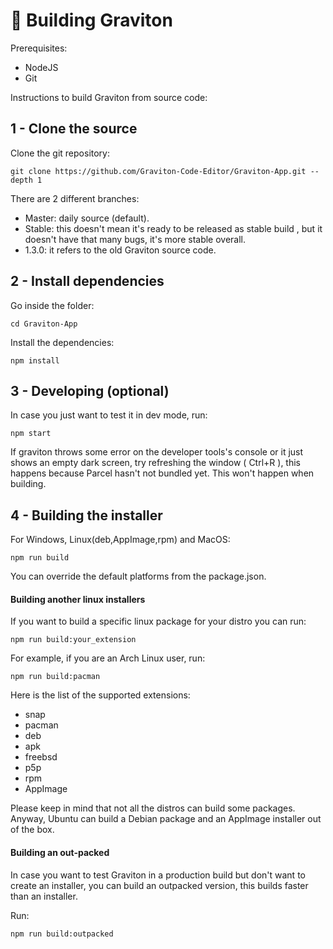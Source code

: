 # 🦾 Building Graviton

Prerequisites:

- NodeJS
- Git

Instructions to build Graviton from source code:

## 1 - Clone the source

Clone the git repository:

```shell
git clone https://github.com/Graviton-Code-Editor/Graviton-App.git --depth 1
```

There are 2 different branches:

- Master: daily source (default).
- Stable: this doesn't mean it's ready to be released as stable build , but it doesn't have that many bugs, it's more stable overall.
- 1.3.0: it refers to the old Graviton source code.

## 2 - Install dependencies

Go inside the folder:

```shell
cd Graviton-App
```

Install the dependencies:

```shell
npm install
```

## 3 - Developing (optional)

In case you just want to test it in dev mode, run:

```shell
npm start
```

If graviton throws some error on the developer tools's console or it just shows an empty dark screen, try refreshing the window ( Ctrl+R ), this happens because Parcel hasn't not bundled yet.
This won't happen when building.

## 4 - Building the installer

For Windows, Linux(deb,AppImage,rpm) and MacOS:

```shell
npm run build
```

You can override the default platforms from the package.json.

#### Building another linux installers

If you want to build a specific linux package for your distro you can run:

```shell
npm run build:your_extension
```

For example, if you are an Arch Linux user, run:

```shell
npm run build:pacman
```

Here is the list of the supported extensions:

- snap
- pacman
- deb
- apk
- freebsd
- p5p
- rpm
- AppImage

Please keep in mind that not all the distros can build some packages. Anyway, Ubuntu can build a Debian package and an AppImage installer out of the box.

#### Building an out-packed

In case you want to test Graviton in a production build but don't want to create an installer, you can build an outpacked version, this builds faster than an installer.

Run:

```shell
npm run build:outpacked
```
